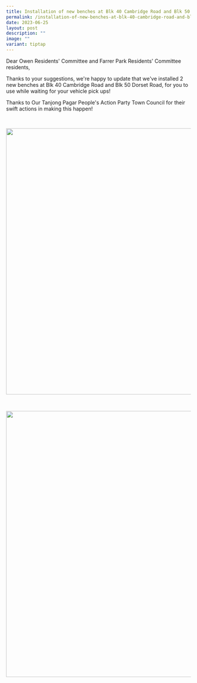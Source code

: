 ```yaml
---
title: Installation of new benches at Blk 40 Cambridge Road and Blk 50 Dorset Road
permalink: /installation-of-new-benches-at-blk-40-cambridge-road-and-blk-50-dorset-road/
date: 2023-06-25
layout: post
description: ""
image: ""
variant: tiptap
---
```

<p>Dear Owen Residents' Committee and Farrer Park Residents' Committee residents,</p>
<p>Thanks to your suggestions, we're happy to update that we've installed
2 new benches at Blk 40 Cambridge Road and Blk 50 Dorset Road, for you
to use while waiting for your vehicle pick ups!</p>
<p>Thanks to Our Tanjong Pagar People's Action Party Town Council for their
swift actions in making this happen!</p>
<p></p>
<p>
<br>
</p>
<div class="isomer-image-wrapper">
<img style="width: 725px; color: rgb(0, 0, 0); font-family: system-ui, -apple-system, &quot;system-ui&quot;, &quot;Segoe UI&quot;, Roboto, Oxygen, Ubuntu, Cantarell, &quot;Open Sans&quot;, &quot;Helvetica Neue&quot;, sans-serif; font-size: medium; font-style: normal; font-variant-ligatures: normal; font-variant-caps: normal; font-weight: 400; letter-spacing: normal; orphans: 2; text-align: start; text-indent: 0px; text-transform: none; widows: 2; word-spacing: 0px; -webkit-text-stroke-width: 0px; white-space: normal; text-decoration-thickness: initial; text-decoration-style: initial; text-decoration-color: initial;" height="auto" width="100%" src="https://moca.sgp1.cdn.digitaloceanspaces.com/Upgrade%20%26%20Plans/649932ad2646ecabb6465d57_Untitled%2520design%2520(9).webp">
</div>
<p>
<br>
</p>
<div class="isomer-image-wrapper">
<img style="width: 725px; color: rgb(0, 0, 0); font-family: system-ui, -apple-system, &quot;system-ui&quot;, &quot;Segoe UI&quot;, Roboto, Oxygen, Ubuntu, Cantarell, &quot;Open Sans&quot;, &quot;Helvetica Neue&quot;, sans-serif; font-size: medium; font-style: normal; font-variant-ligatures: normal; font-variant-caps: normal; font-weight: 400; letter-spacing: normal; orphans: 2; text-align: start; text-indent: 0px; text-transform: none; widows: 2; word-spacing: 0px; -webkit-text-stroke-width: 0px; white-space: normal; text-decoration-thickness: initial; text-decoration-style: initial; text-decoration-color: initial;" height="auto" width="100%" src="https://moca.sgp1.cdn.digitaloceanspaces.com/Upgrade%20%26%20Plans/649932ad2646ecabb6465d57_Untitled%2520design%2520(9).webp">
</div>
<p></p>